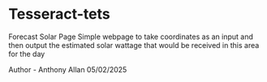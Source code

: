 # Tesseract-tets
Forecast Solar Page
Simple webpage to take coordinates as an input and then output the estimated solar wattage that would be received in this area for the day

Author - Anthony Allan 05/02/2025